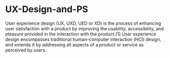 # UX-Design-and-PS
User experience design (UX, UXD, UED or XD) is the process of enhancing user satisfaction with a product by improving the usability, accessibility, and pleasure provided in the interaction with the product.[1] User experience design encompasses traditional human–computer interaction (HCI) design, and extends it by addressing all aspects of a product or service as perceived by users.
